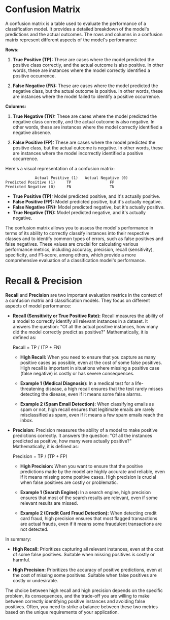 # Confusion Matrix

A confusion matrix is a table used to evaluate the performance of a classification model. It provides a detailed breakdown of the model's predictions and the actual outcomes. The rows and columns in a confusion matrix represent different aspects of the model's performance:

**Rows:**

1. **True Positive (TP):** These are cases where the model predicted the positive class correctly, and the actual outcome is also positive. In other words, these are instances where the model correctly identified a positive occurrence.

2. **False Negative (FN):** These are cases where the model predicted the negative class, but the actual outcome is positive. In other words, these are instances where the model failed to identify a positive occurrence.

**Columns:**

1. **True Negative (TN):** These are cases where the model predicted the negative class correctly, and the actual outcome is also negative. In other words, these are instances where the model correctly identified a negative absence.

2. **False Positive (FP):** These are cases where the model predicted the positive class, but the actual outcome is negative. In other words, these are instances where the model incorrectly identified a positive occurrence.

Here's a visual representation of a confusion matrix:

```
             Actual Positive (1)   Actual Negative (0)
Predicted Positive (1)     TP                 FP
Predicted Negative (0)     FN                 TN
```

- **True Positive (TP):** Model predicted positive, and it's actually positive.
- **False Positive (FP):** Model predicted positive, but it's actually negative.
- **False Negative (FN):** Model predicted negative, but it's actually positive.
- **True Negative (TN):** Model predicted negative, and it's actually negative.

The confusion matrix allows you to assess the model's performance in terms of its ability to correctly classify instances into their respective classes and to identify common types of errors, such as false positives and false negatives. These values are crucial for calculating various performance metrics, including accuracy, precision, recall (sensitivity), specificity, and F1-score, among others, which provide a more comprehensive evaluation of a classification model's performance.


# Recall & Precision

**Recall** and **Precision** are two important evaluation metrics in the context of a confusion matrix and classification models. They focus on different aspects of model performance:

- **Recall (Sensitivity or True Positive Rate):** Recall measures the ability of a model to correctly identify all relevant instances in a dataset. It answers the question: "Of all the actual positive instances, how many did the model correctly predict as positive?" Mathematically, it is defined as:

  Recall = TP / (TP + FN)

  - **High Recall:** When you need to ensure that you capture as many positive cases as possible, even at the cost of some false positives. High recall is important in situations where missing a positive case (false negative) is costly or has severe consequences.
  
  - **Example 1 (Medical Diagnosis):** In a medical test for a life-threatening disease, a high recall ensures that the test rarely misses detecting the disease, even if it means some false alarms.
  
  - **Example 2 (Spam Email Detection):** When classifying emails as spam or not, high recall ensures that legitimate emails are rarely misclassified as spam, even if it means a few spam emails reach the inbox.

- **Precision:** Precision measures the ability of a model to make positive predictions correctly. It answers the question: "Of all the instances predicted as positive, how many were actually positive?" Mathematically, it is defined as:

  Precision = TP / (TP + FP)

  - **High Precision:** When you want to ensure that the positive predictions made by the model are highly accurate and reliable, even if it means missing some positive cases. High precision is crucial when false positives are costly or problematic.
  
  - **Example 1 (Search Engine):** In a search engine, high precision ensures that most of the search results are relevant, even if some relevant results are missed.
  
  - **Example 2 (Credit Card Fraud Detection):** When detecting credit card fraud, high precision ensures that most flagged transactions are actual frauds, even if it means some fraudulent transactions are not detected.

In summary:

- **High Recall:** Prioritizes capturing all relevant instances, even at the cost of some false positives. Suitable when missing positives is costly or harmful.

- **High Precision:** Prioritizes the accuracy of positive predictions, even at the cost of missing some positives. Suitable when false positives are costly or undesirable.

The choice between high recall and high precision depends on the specific problem, its consequences, and the trade-off you are willing to make between correctly identifying positive instances and avoiding false positives. Often, you need to strike a balance between these two metrics based on the unique requirements of your application.